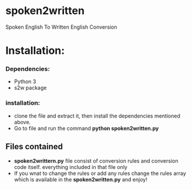 # spoken2written
Spoken English To Written English Conversion

# **Installation:**
  ### **Dependencies:**
  * Python 3
  * s2w package
  ###  installation:
  * clone the file and extract it, then install the dependencies mentioned above.
  * Go to file and run the command **python spoken2written.py**
## **Files contained**
  * **spoken2writtern.py** file consist of conversion rules and conversion code itself. everything included in that file only
  * If you wnat to change the rules or add any rules change the rules array which is available in the **spoken2written.py** and enjoy!
